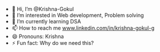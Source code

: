 - 👋 Hi, I’m @Krishna-Gokul
- 👀 I’m interested in Web development, Problem solving
- 🌱 I’m currently learning DSA
- 📫 How to reach me www.linkedin.com/in/krishna-gokul-g
- 😄 Pronouns: Krishna
- ⚡ Fun fact: Why do we need this?

<!---
Krishna-Gokul/Krishna-Gokul is a ✨ special ✨ repository because its `README.md` (this file) appears on your GitHub profile.
You can click the Preview link to take a look at your changes.
--->
